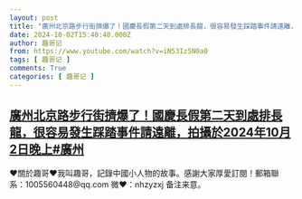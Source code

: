 ```yaml
---
layout: post
title: "廣州北京路步行街擠爆了！國慶長假第二天到處排長龍，很容易發生踩踏事件請遠離，拍攝於2024年10月2日晚上#廣州"
date: 2024-10-02T15:40:40.000Z
author: 趣哥记
from: https://www.youtube.com/watch?v=iN53Iz5N0a0
tags: [ 趣哥记 ]
comments: True
categories: [ 趣哥记 ]
---
```

<!--1727883640000-->
[廣州北京路步行街擠爆了！國慶長假第二天到處排長龍，很容易發生踩踏事件請遠離，拍攝於2024年10月2日晚上#廣州](https://www.youtube.com/watch?v=iN53Iz5N0a0)
------

<div>
♥關於趣哥♥我叫趣哥，記錄中國小人物的故事。感謝大家厚愛訂閱！郵箱聯系：1005560448@qq.com 微❤：nhzyzxj 备注来意。
</div>
